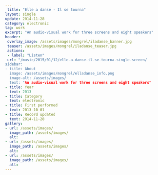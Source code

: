 ```yaml
---
 title: "Elle a dansé - Il se tourna"
layout: single
update: 2014-11-28
category: electronic
tag: work
excerpt: "An audio-visual work for three screens and eight speakers"
header: 
 overlay_image: /assets/images/mongrel/iladanse_banner.jpg
 teaser: /assets/images/mongrel/iladanse_teaser.jpg
 actions:
 - label: "Listen"
 url: "/music/2015/01/12/elle-a-danse-il-se-tourna-single-screen/
sidebar:
- title: About
  image: /assets/images/mongrel/elladanse_info.png
  image-alt: /assets/images/
  text: "An audio-visual work for three screens and eight speakers"
- title: Year
  text: 2013
- title: Category
  text: electronic
- title: First performed
  text: 2013-10-01
- title: Record updated
  text: 2014-11-28
gallery:
- url: /assets/images/
  image_path: /assets/images/
  alt: 
- url: /assets/images/
  image_path: /assets/images/
  alt: 
- url: /assets/images/
  image_path: /assets/images/
  alt: 
---
```


